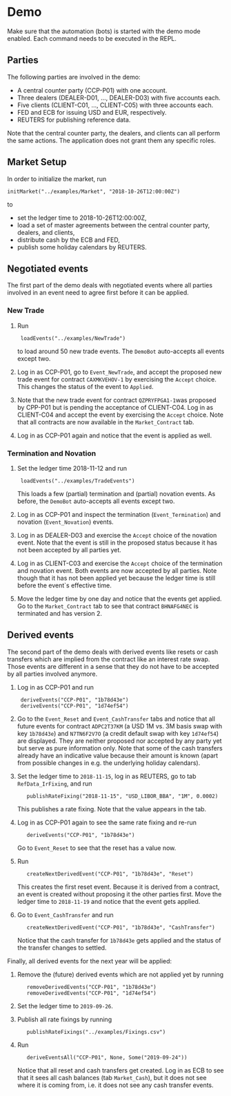 # Demo

Make sure that the automation (bots) is started with the demo mode enabled. Each command needs to be executed in the REPL.

## Parties

The following parties are involved in the demo:
* A central counter party (CCP-P01) with one account.
* Three dealers (DEALER-D01, ..., DEALER-D03) with five accounts each.
* Five clients (CLIENT-C01, ..., CLIENT-C05) with three accounts each.
* FED and ECB for issuing USD and EUR, respectively.
* REUTERS for publishing reference data.

Note that the central counter party, the dealers, and clients can all perform the same actions. The application does not grant them any specific roles.

## Market Setup

In order to initialize the market, run

    initMarket("../examples/Market", "2018-10-26T12:00:00Z")

to

  * set the ledger time to 2018-10-26T12:00:00Z,
  * load a set of master agreements between the central counter party, dealers, and clients,
  * distribute cash by the ECB and FED,
  * publish some holiday calendars by REUTERS.

## Negotiated events

The first part of the demo deals with negotiated events where all parties involved in an event need to agree first before it can be applied.

### New Trade

1. Run

        loadEvents("../examples/NewTrade")

    to load around 50 new trade events. The `DemoBot` auto-accepts all events except two.

2. Log in as CCP-P01, go to `Event_NewTrade`, and accept the proposed new trade event for contract `CAXMKVEHOV-1` by exercising the `Accept` choice. This changes the status of the event to `Applied`.

3. Note that the new trade event for contract `QZPRYFPGA1-1`was proposed by CPP-P01 but is pending the acceptance of CLIENT-C04. Log in as CLIENT-C04 and accept the event by exercising the `Accept` choice. Note that all contracts are now available in the `Market_Contract` tab.

4. Log in as CCP-P01 again and notice that the event is applied as well.

### Termination and Novation

1. Set the ledger time 2018-11-12 and run

        loadEvents("../examples/TradeEvents")

      This loads a few (partial) termination and (partial) novation events. As before, the `DemoBot` auto-accepts all events except two.

2. Log in as CCP-P01 and inspect the termination (`Event_Termination`) and novation (`Event_Novation`) events.

3. Log in as DEALER-D03 and exercise the `Accept` choice of the novation event. Note that the event is still in the proposed status because it has not been accepted by all parties yet.

3. Log in as CLIENT-C03 and exercise the `Accept` choice of the termination and novation event. Both events are now accepted by all parties. Note though that it has not been applied yet because the ledger time is still before the event`s effective time.

5. Move the ledger time by one day and notice that the events get applied. Go to the `Market_Contract` tab to see that contract `BHNAFG4NEC` is terminated and has version 2.

## Derived events

The second part of the demo deals with derived events like resets or cash transfers which are implied from the contract like an interest rate swap. Those events are different in a sense that they do not have to be accepted by all parties involved anymore.

1. Log in as CCP-P01 and run

        deriveEvents("CCP-P01", "1b78d43e")
        deriveEvents("CCP-P01", "1d74ef54")

2. Go to the `Event_Reset` and `Event_CashTransfer` tabs and notice that all future events for contract `ADPC2T37KM` (a USD 1M vs. 3M basis swap with key `1b78d43e`) and `N7TN6F2V7O` (a credit default swap with key `1d74ef54`) are displayed. They are neither proposed nor accepted by any party yet but serve as pure information only. Note that some of the cash transfers already have an indicative value because their amount is known (apart from possible changes in e.g. the underlying holiday calendars).

3. Set the ledger time to `2018-11-15`, log in as REUTERS, go to tab `RefData_IrFixing`, and run

          publishRateFixing("2018-11-15", "USD_LIBOR_BBA", "1M", 0.0002)

      This publishes a rate fixing. Note that the value appears in the tab.

4. Log in as CCP-P01 again to see the same rate fixing and re-run

          deriveEvents("CCP-P01", "1b78d43e")

      Go to `Event_Reset` to see that the reset has a value now.

5. Run

          createNextDerivedEvent("CCP-P01", "1b78d43e", "Reset")

      This creates the first reset event. Because it is derived from a contract, an event is created without proposing it the other parties first. Move the ledger time to `2018-11-19` and notice that the event gets applied.

6. Go to `Event_CashTransfer` and run

          createNextDerivedEvent("CCP-P01", "1b78d43e", "CashTransfer")

      Notice that the cash transfer for `1b78d43e` gets applied and the status of the transfer changes to settled.

Finally, all derived events for the next year will be applied:
1. Remove the (future) derived events which are not applied yet by running

          removeDerivedEvents("CCP-P01", "1b78d43e")
          removeDerivedEvents("CCP-P01", "1d74ef54")

2. Set the ledger time to `2019-09-26`.

3. Publish all rate fixings by running

          publishRateFixings("../examples/Fixings.csv")

4. Run

          deriveEventsAll("CCP-P01", None, Some("2019-09-24"))

      Notice that all reset and cash transfers get created. Log in as ECB to see that it sees all cash balances (tab `Market_Cash`), but it does not see where it is coming from, i.e. it does not see any cash transfer events.
